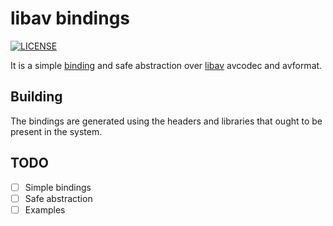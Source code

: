 # libav bindings

[![LICENSE](https://img.shields.io/badge/license-MIT-blue.svg)](LICENSE)

It is a simple [binding][1] and safe abstraction over [libav][2] avcodec and avformat.

## Building

The bindings are generated using the headers and libraries that ought to be present in the system.

## TODO
- [ ] Simple bindings
- [ ] Safe abstraction
- [ ] Examples

[1]: https://github.com/servo/rust-bindgen
[2]: https://libav.org/
